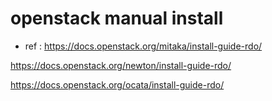 # openstack manual install

- ref : 
https://docs.openstack.org/mitaka/install-guide-rdo/

https://docs.openstack.org/newton/install-guide-rdo/

https://docs.openstack.org/ocata/install-guide-rdo/

